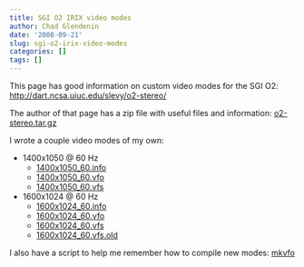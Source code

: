 ```yaml
---
title: SGI O2 IRIX video modes
author: Chad Glendenin
date: '2008-09-21'
slug: sgi-o2-irix-video-modes
categories: []
tags: []
---
```

This page has good information on custom video modes for the SGI O2: http://dart.ncsa.uiuc.edu/slevy/o2-stereo/

The author of that page has a zip file with useful files and information:
[o2-stereo.tar.gz](http://chad.glendenin.com/irix-video-modes/o2-stereo.tar.gz)

I wrote a couple video modes of my own:

* 1400x1050 @ 60 Hz
  + [1400x1050_60.info](http://chad.glendenin.com/irix-video-modes/1400x1050_60.info)
  + [1400x1050_60.vfo](http://chad.glendenin.com/irix-video-modes/1400x1050_60.vfo)
  + [1400x1050_60.vfs](http://chad.glendenin.com/irix-video-modes/1400x1050_60.vfs)
* 1600x1024 @ 60 Hz
  + [1600x1024_60.info](http://chad.glendenin.com/irix-video-modes/1600x1024_60.info)
  + [1600x1024_60.vfo](http://chad.glendenin.com/irix-video-modes/1600x1024_60.vfo)
  + [1600x1024_60.vfs](http://chad.glendenin.com/irix-video-modes/1600x1024_60.vfs)
  + [1600x1024_60.vfs.old](http://chad.glendenin.com/irix-video-modes/1600x1024_60.vfs.old)

I also have a script to help me remember how to compile new modes:
[mkvfo](http://chad.glendenin.com/irix-video-modes/mkvfo)

